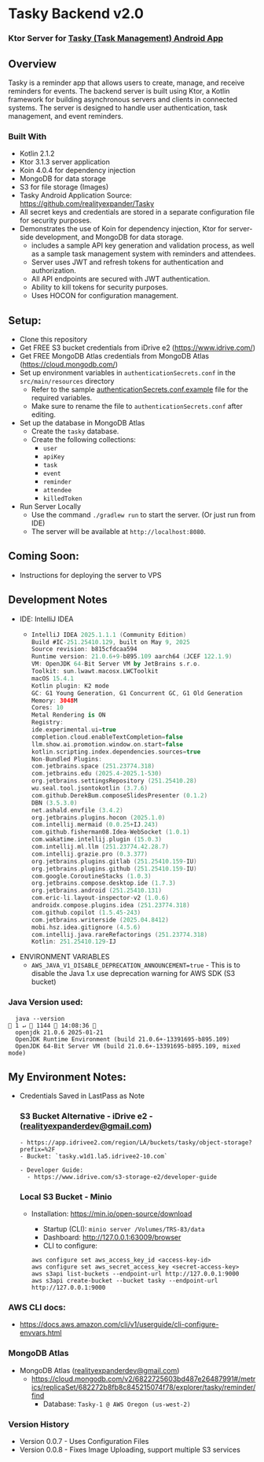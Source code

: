 # Tasky Backend v2.0
  ### Ktor Server for [Tasky (Task Management) Android App](https://github.com/realityexpander/Tasky)

## Overview
Tasky is a reminder app that allows users to create, manage, and receive reminders for events. 
The backend server is built using Ktor, a Kotlin framework for building asynchronous servers and clients in connected systems.
The server is designed to handle user authentication, task management, and event reminders.

### Built With
- Kotlin 2.1.2
- Ktor 3.1.3 server application
- Koin 4.0.4 for dependency injection
- MongoDB for data storage
- S3 for file storage (Images)
- Tasky Android Application Source: https://github.com/realityexpander/Tasky
- All secret keys and credentials are stored in a separate configuration file for security purposes.
- Demonstrates the use of Koin for dependency injection, Ktor for server-side development, and MongoDB for data storage.
  - includes a sample API key generation and validation process, as well as a sample task management system with reminders and attendees.
  - Server uses JWT and refresh tokens for authentication and authorization.
  - All API endpoints are secured with JWT authentication.
  - Ability to kill tokens for security purposes.
  - Uses HOCON for configuration management.

## Setup:
- Clone this repository
- Get FREE S3 bucket credentials from iDrive e2 (https://www.idrive.com/) 
- Get FREE MongoDB Atlas credentials from MongoDB Atlas (https://cloud.mongodb.com/)
- Set up environment variables in `authenticationSecrets.conf` in the `src/main/resources` directory
  - Refer to the sample [authenticationSecrets.conf.example](src/main/resources/authenticationSecrets.conf.example) file for the required variables.
  - Make sure to rename the file to `authenticationSecrets.conf` after editing.
- Set up the database in MongoDB Atlas
  - Create the `tasky` database.
  - Create the following collections:
    - `user`
    - `apiKey`
    - `task`
    - `event`
    - `reminder`
    - `attendee`
    - `killedToken`
- Run Server Locally
  - Use the command `./gradlew run` to start the server. (Or just run from IDE)
  - The server will be available at `http://localhost:8080`.

## Coming Soon: 
  - Instructions for deploying the server to VPS

## Development Notes
  - IDE: IntelliJ IDEA
    - ```kotlin
      IntelliJ IDEA 2025.1.1.1 (Community Edition)
      Build #IC-251.25410.129, built on May 9, 2025
      Source revision: b815cfdcaa594
      Runtime version: 21.0.6+9-b895.109 aarch64 (JCEF 122.1.9)
      VM: OpenJDK 64-Bit Server VM by JetBrains s.r.o.
      Toolkit: sun.lwawt.macosx.LWCToolkit
      macOS 15.4.1
      Kotlin plugin: K2 mode
      GC: G1 Young Generation, G1 Concurrent GC, G1 Old Generation
      Memory: 3048M
      Cores: 10
      Metal Rendering is ON
      Registry:
      ide.experimental.ui=true
      completion.cloud.enableTextCompletion=false
      llm.show.ai.promotion.window.on.start=false
      kotlin.scripting.index.dependencies.sources=true
      Non-Bundled Plugins:
      com.jetbrains.space (251.23774.318)
      com.jetbrains.edu (2025.4-2025.1-530)
      org.jetbrains.settingsRepository (251.25410.28)
      wu.seal.tool.jsontokotlin (3.7.6)
      com.github.DerekBum.composeSlidesPresenter (0.1.2)
      DBN (3.5.3.0)
      net.ashald.envfile (3.4.2)
      org.jetbrains.plugins.hocon (2025.1.0)
      com.intellij.mermaid (0.0.25+IJ.243)
      com.github.fisherman08.Idea-WebSocket (1.0.1)
      com.wakatime.intellij.plugin (15.0.3)
      com.intellij.ml.llm (251.23774.42.28.7)
      com.intellij.grazie.pro (0.3.377)
      org.jetbrains.plugins.gitlab (251.25410.159-IU)
      org.jetbrains.plugins.github (251.25410.159-IU)
      com.google.CoroutineStacks (1.0.3)
      org.jetbrains.compose.desktop.ide (1.7.3)
      org.jetbrains.android (251.25410.131)
      com.eric-li.layout-inspector-v2 (1.0.6)
      androidx.compose.plugins.idea (251.23774.318)
      com.github.copilot (1.5.45-243)
      com.jetbrains.writerside (2025.04.8412)
      mobi.hsz.idea.gitignore (4.5.6)
      com.intellij.java.rareRefactorings (251.23774.318)
      Kotlin: 251.25410.129-IJ

  - ENVIRONMENT VARIABLES
    - `AWS_JAVA_V1_DISABLE_DEPRECATION_ANNOUNCEMENT=true` - This is to disable the Java 1.x use deprecation warning for AWS SDK (S3 bucket)

  ### Java Version used:
      java --version                                                                                                                                                                                                                                                                       1 ↵  1144  14:08:36 
      openjdk 21.0.6 2025-01-21
      OpenJDK Runtime Environment (build 21.0.6+-13391695-b895.109)
      OpenJDK 64-Bit Server VM (build 21.0.6+-13391695-b895.109, mixed mode)


## My Environment Notes:
- Credentials Saved in LastPass as Note

  ### S3 Bucket Alternative - iDrive e2 - (realityexpanderdev@gmail.com)
      - https://app.idrivee2.com/region/LA/buckets/tasky/object-storage?prefix=%2F
      - Bucket: `tasky.w1d1.la5.idrivee2-10.com`
    
      - Developer Guide: 
        - https://www.idrive.com/s3-storage-e2/developer-guide
  ### Local S3 Bucket - Minio
  - Installation: https://min.io/open-source/download
    - Startup (CLI): `minio server /Volumes/TRS-83/data`
    - Dashboard: http://127.0.0.1:63009/browser
    - CLI to configure:

    ```
    aws configure set aws_access_key_id <access-key-id>
    aws configure set aws_secret_access_key <secret-access-key>
    aws s3api list-buckets --endpoint-url http://127.0.0.1:9000
    aws s3api create-bucket --bucket tasky --endpoint-url http://127.0.0.1:9000      
    ```
### AWS CLI docs: 
  - https://docs.aws.amazon.com/cli/v1/userguide/cli-configure-envvars.html

### MongoDB Atlas
  - MongoDB Atlas (realityexpanderdev@gmail.com)
    - https://cloud.mongodb.com/v2/6822725603bd487e26487991#/metrics/replicaSet/682272b8fb8c845215074f78/explorer/tasky/reminder/find
      - Database: `Tasky-1 @ AWS Oregon (us-west-2)`

### Version History
- Version 0.0.7 - Uses Configuration Files
- Version 0.0.8 - Fixes Image Uploading, support multiple S3 services


























































